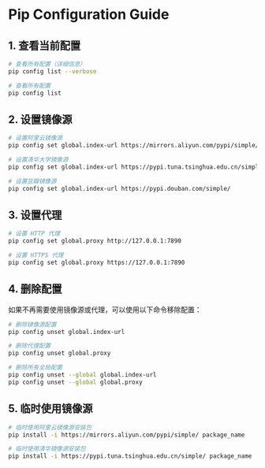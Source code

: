 # Pip Configuration Guide

## 1. 查看当前配置

```bash
# 查看所有配置（详细信息）
pip config list --verbose

# 查看所有配置
pip config list
```

## 2. 设置镜像源

```bash
# 设置阿里云镜像源
pip config set global.index-url https://mirrors.aliyun.com/pypi/simple/

# 设置清华大学镜像源
pip config set global.index-url https://pypi.tuna.tsinghua.edu.cn/simple/

# 设置豆瓣镜像源
pip config set global.index-url https://pypi.douban.com/simple/
```

## 3. 设置代理

```bash
# 设置 HTTP 代理
pip config set global.proxy http://127.0.0.1:7890

# 设置 HTTPS 代理
pip config set global.proxy https://127.0.0.1:7890
```

## 4. 删除配置

如果不再需要使用镜像源或代理，可以使用以下命令移除配置：

```bash
# 删除镜像源配置
pip config unset global.index-url

# 删除代理配置
pip config unset global.proxy

# 删除所有全局配置
pip config unset --global global.index-url
pip config unset --global global.proxy
```

## 5. 临时使用镜像源

```bash
# 临时使用阿里云镜像源安装包
pip install -i https://mirrors.aliyun.com/pypi/simple/ package_name

# 临时使用清华镜像源安装包
pip install -i https://pypi.tuna.tsinghua.edu.cn/simple/ package_name
```
